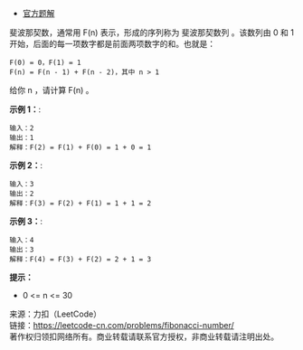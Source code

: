 * [官方题解](https://leetcode-cn.com/problems/fibonacci-number/solution/fei-bo-na-qi-shu-by-leetcode-solution-o4ze/)

斐波那契数，通常用 F(n) 表示，形成的序列称为 斐波那契数列 。该数列由 0 和 1 开始，后面的每一项数字都是前面两项数字的和。也就是：

```
F(0) = 0，F(1) = 1
F(n) = F(n - 1) + F(n - 2)，其中 n > 1
```
给你 n ，请计算 F(n) 。

**示例 1：**:<br>
```
输入：2
输出：1
解释：F(2) = F(1) + F(0) = 1 + 0 = 1
```

**示例 2：**:<br>

```
输入：3
输出：2
解释：F(3) = F(2) + F(1) = 1 + 1 = 2
```

**示例 3：**:<br>

```
输入：4
输出：3
解释：F(4) = F(3) + F(2) = 2 + 1 = 3
```

**提示：** <br>
* 0 <= n <= 30

来源：力扣（LeetCode）<br>
链接：https://leetcode-cn.com/problems/fibonacci-number/<br>
著作权归领扣网络所有。商业转载请联系官方授权，非商业转载请注明出处。<br>